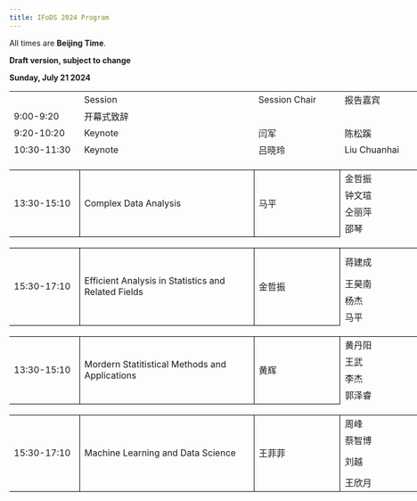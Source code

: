 ```yaml
---
title: IFoDS 2024 Program
---
```


All times are **Beijing Time**. 

**Draft version, subject to change**

**Sunday, July 21 2024**

<table width="4518" border="0" cellpadding="0" cellspacing="0" style='width:2259.00pt;border-collapse:collapse;table-layout:fixed;'>
   <col width="154.50" style='mso-width-source:userset;mso-width-alt:3296;'/>
   <col width="420" style='mso-width-source:userset;mso-width-alt:8960;'/>
   <col width="196.50" style='mso-width-source:userset;mso-width-alt:4192;'/>
   <col width="156" style='mso-width-source:userset;mso-width-alt:3328;'/>
   <col width="414" style='mso-width-source:userset;mso-width-alt:8832;'/>
   <col width="1125" style='mso-width-source:userset;mso-width-alt:24000;'/>
   <col width="108" span="19" style='width:54.00pt;'/>
   <tr height="30" style='height:15.00pt;'>
    <td class="xl65" height="30" width="154.50" style='height:15.00pt;width:77.25pt;'></td>
    <td class="xl66" width="420" style='width:210.00pt;' x:str>Session</td>
    <td class="xl66" width="196.50" style='width:98.25pt;' x:str>Session Chair</td>
    <td class="xl66" width="156" style='width:78.00pt;' x:str>报告嘉宾</td>
    <td class="xl66" width="414" style='width:207.00pt;' x:str>报告人单位</td>
    <td class="xl66" width="1125" style='width:562.50pt;' x:str>报告题目</td>
    <td width="108" style='width:54.00pt;'></td>
    <td width="108" style='width:54.00pt;'></td>
    <td width="108" style='width:54.00pt;'></td>
    <td width="108" style='width:54.00pt;'></td>
    <td width="108" style='width:54.00pt;'></td>
    <td width="108" style='width:54.00pt;'></td>
    <td width="108" style='width:54.00pt;'></td>
    <td width="108" style='width:54.00pt;'></td>
    <td width="108" style='width:54.00pt;'></td>
    <td width="108" style='width:54.00pt;'></td>
    <td width="108" style='width:54.00pt;'></td>
    <td width="108" style='width:54.00pt;'></td>
    <td width="108" style='width:54.00pt;'></td>
    <td width="108" style='width:54.00pt;'></td>
    <td width="108" style='width:54.00pt;'></td>
    <td width="108" style='width:54.00pt;'></td>
    <td width="108" style='width:54.00pt;'></td>
    <td width="108" style='width:54.00pt;'></td>
    <td width="108" style='width:54.00pt;'></td>
   </tr>
   <tr height="30" style='height:15.00pt;'>
    <td class="xl65" height="30" style='height:15.00pt;' x:str>9:00-9:20</td>
    <td class="xl67" x:str>开幕式致辞</td>
    <td class="xl66"></td>
    <td class="xl66"></td>
    <td class="xl66"></td>
    <td class="xl66"></td>
    <td colspan="19" style='mso-ignore:colspan;'></td>
   </tr>
   <tr height="30" style='height:15.00pt;'>
    <td class="xl67" height="30" style='height:15.00pt;' x:str>9:20-10:20</td>
    <td class="xl67" x:str>Keynote</td>
    <td class="xl67" x:str>闫军</td>
    <td class="xl67" x:str>陈松蹊</td>
    <td class="xl68" x:str>北京大学</td>
    <td class="xl65" x:str>经济系统数字孪生</td>
    <td class="xl69" colspan="19" style='mso-ignore:colspan;'></td>
   </tr>
   <tr height="30" style='height:15.00pt;'>
    <td class="xl70" height="30" style='height:15.00pt;' x:str>10:30-11:30</td>
    <td class="xl70" x:str>Keynote</td>
    <td class="xl70" x:str>吕晓玲</td>
    <td class="xl67" x:str>Liu Chuanhai</td>
    <td class="xl71" x:str>Purdue University</td>
    <td class="xl71" x:str>First Principles of Advanced Data Analysis: the Prediction Principle</td>
    <td class="xl69" colspan="19" style='mso-ignore:colspan;'></td>
   </tr>
   <tr height="31" style='height:15.50pt;'>
    <td class="xl72" height="31" colspan="6" style='height:15.50pt;border-right:.5pt solid windowtext;border-bottom:.5pt solid windowtext;'></td>
    <td class="xl69" colspan="19" style='mso-ignore:colspan;'></td>
   </tr>
   <tr height="30" style='height:15.00pt;'>
    <td class="xl75" height="120" rowspan="4" style='height:60.00pt;border-right:.5pt solid windowtext;border-bottom:.5pt solid windowtext;' x:str>13:30-15:10</td>
    <td class="xl76" rowspan="4" style='border-right:.5pt solid windowtext;border-bottom:.5pt solid windowtext;' x:str>Complex Data Analysis</td>
    <td class="xl75" rowspan="4" style='border-right:.5pt solid windowtext;border-bottom:.5pt solid windowtext;' x:str>马平</td>
    <td class="xl67" x:str>金哲振</td>
    <td class="xl71" x:str>哥伦比亚大学</td>
    <td class="xl71" x:str>On detecting the effect of exposure mixture</td>
    <td class="xl69" colspan="19" style='mso-ignore:colspan;'></td>
   </tr>
   <tr height="30" style='height:15.00pt;'>
    <td class="xl67" x:str>钟文瑄</td>
    <td class="xl71" x:str>University of Georgia</td>
    <td class="xl71" x:str>MedReader: a query-based multisource AI learner of medical publications</td>
    <td class="xl69" colspan="19" style='mso-ignore:colspan;'></td>
   </tr>
   <tr height="30" style='height:15.00pt;'>
    <td class="xl68" x:str>仝丽萍</td>
    <td class="xl71" x:str>Advocate Aurora Healthcare</td>
    <td class="xl71" x:str>Statistics in Hospital Research and Quality Improvement Projects</td>
    <td class="xl69" colspan="19" style='mso-ignore:colspan;'></td>
   </tr>
   <tr height="30" style='height:15.00pt;'>
    <td class="xl67" x:str>邵琴</td>
    <td class="xl71" x:str>University of Toledo</td>
    <td class="xl71" x:str>Forecasting Interval for Autoregressive Time Series with trend</td>
    <td class="xl69" colspan="19" style='mso-ignore:colspan;'></td>
   </tr>
   <tr height="30" style='height:15.00pt;'>
    <td class="xl81" height="30" colspan="6" style='height:15.00pt;border-right:.5pt solid windowtext;border-bottom:.5pt solid windowtext;'></td>
    <td class="xl69" colspan="19" style='mso-ignore:colspan;'></td>
   </tr>
   <tr height="73.50" style='height:36.75pt;mso-height-source:userset;mso-height-alt:735;'>
    <td class="xl84" height="163.50" rowspan="4" style='height:81.75pt;border-right:.5pt solid windowtext;border-bottom:.5pt solid windowtext;' x:str>15:30-17:10</td>
    <td class="xl85" rowspan="4" style='border-right:.5pt solid windowtext;border-bottom:.5pt solid windowtext;' x:str>Efficient Analysis in Statistics and Related Fields</td>
    <td class="xl84" rowspan="4" style='border-right:.5pt solid windowtext;border-bottom:.5pt solid windowtext;' x:str>金哲振</td>
    <td class="xl67" x:str>蒋建成</td>
    <td class="xl71" x:str>University of North Carolina</td>
    <td class="xl86" x:str>Partition-Insensitive Parallel ADMM Algorithm for High-dimensional Linear Models</td>
    <td class="xl69" colspan="19" style='mso-ignore:colspan;'></td>
   </tr>
   <tr height="30" style='height:15.00pt;'>
    <td class="xl67" x:str>王昊南</td>
    <td class="xl71" x:str>Colorado State University</td>
    <td class="xl71" x:str>Recent developments for multi-channel factor analysis</td>
    <td class="xl69" colspan="19" style='mso-ignore:colspan;'></td>
   </tr>
   <tr height="30" style='height:15.00pt;'>
    <td class="xl67" x:str>杨杰</td>
    <td class="xl71" x:str>University of Illinois at Chicago</td>
    <td class="xl71" x:str>Statistical Models for Categorical Data Analysis</td>
    <td class="xl69" colspan="19" style='mso-ignore:colspan;'></td>
   </tr>
   <tr height="30" style='height:15.00pt;'>
    <td class="xl67" x:str>马平</td>
    <td class="xl71" x:str>University of Georgia</td>
    <td class="xl71" x:str>Statistical Computing Meets Quantum Computing</td>
    <td class="xl69" colspan="19" style='mso-ignore:colspan;'></td>
   </tr>
   <tr height="30" style='height:15.00pt;'>
    <td class="xl81" height="30" colspan="6" style='height:15.00pt;border-right:.5pt solid windowtext;border-bottom:.5pt solid windowtext;'></td>
    <td colspan="19" style='mso-ignore:colspan;'></td>
   </tr>
   <tr height="30" style='height:15.00pt;'>
    <td class="xl84" height="120" rowspan="4" style='height:60.00pt;border-right:.5pt solid windowtext;border-bottom:.5pt solid windowtext;' x:str>13:30-15:10</td>
    <td class="xl91" rowspan="4" style='border-right:.5pt solid windowtext;border-bottom:.5pt solid windowtext;' x:str>Mordern Statitistical Methods and Applications</td>
    <td class="xl92" rowspan="4" style='border-right:.5pt solid windowtext;border-bottom:.5pt solid windowtext;' x:str>黄辉</td>
    <td class="xl71" x:str>黄丹阳</td>
    <td class="xl71" x:str>中国人民大学</td>
    <td class="xl71" x:str>Transfer Learning in High-Dimensional Network Regression Model</td>
    <td colspan="19" style='mso-ignore:colspan;'></td>
   </tr>
   <tr height="30" style='height:15.00pt;'>
    <td class="xl71" x:str>王武</td>
    <td class="xl71" x:str>中国人民大学</td>
    <td class="xl71" x:str>基于产业链网络矩阵的股票价格预测图模型</td>
    <td colspan="19" style='mso-ignore:colspan;'></td>
   </tr>
   <tr height="30" style='height:15.00pt;'>
    <td class="xl71" x:str>李杰</td>
    <td class="xl71" x:str>中国人民大学</td>
    <td class="xl71" x:str>Testing conditional quantile independence with functional covariate</td>
    <td colspan="19" style='mso-ignore:colspan;'></td>
   </tr>
   <tr height="30" style='height:15.00pt;'>
    <td class="xl71" x:str>郭泽睿</td>
    <td class="xl71" x:str>中山大学</td>
    <td class="xl71" x:str>Unified Principal Components Analysis of Irregularly Observed Functional Time Series</td>
    <td colspan="19" style='mso-ignore:colspan;'></td>
   </tr>
   <tr height="30" style='height:15.00pt;'>
    <td class="xl97" height="30" colspan="6" style='height:15.00pt;border-right:.5pt solid windowtext;border-bottom:.5pt solid windowtext;'></td>
    <td colspan="19" style='mso-ignore:colspan;'></td>
   </tr>
   <tr height="30" style='height:15.00pt;'>
    <td class="xl84" height="150" rowspan="4" style='height:75.00pt;border-right:.5pt solid windowtext;border-bottom:.5pt solid windowtext;' x:str>15:30-17:10</td>
    <td class="xl100" rowspan="4" style='border-right:.5pt solid windowtext;border-bottom:.5pt solid windowtext;' x:str>Machine Learning and Data Science</td>
    <td class="xl92" rowspan="4" style='border-right:.5pt solid windowtext;border-bottom:.5pt solid windowtext;' x:str>王菲菲</td>
    <td class="xl71" x:str>周峰</td>
    <td class="xl71" x:str>中国人民大学</td>
    <td class="xl71" x:str>Accelerating Convergence in Bayesian Few-Shot Classification</td>
    <td colspan="19" style='mso-ignore:colspan;'></td>
   </tr>
   <tr height="30" style='height:15.00pt;'>
    <td class="xl71" x:str>蔡智博</td>
    <td class="xl71" x:str>中国人民大学</td>
    <td class="xl71" x:str>A Variable Selection Tree and Its Random Forest</td>
    <td colspan="19" style='mso-ignore:colspan;'></td>
   </tr>
   <tr height="60" style='height:30.00pt;'>
    <td class="xl71" x:str>刘越</td>
    <td class="xl71" x:str>中国人民大学</td>
    <td class="xl86" x:str>Quantifying Individual Risk for Binary Outcome:<br/>Bounds and Inference</td>
    <td colspan="19" style='mso-ignore:colspan;'></td>
   </tr>
   <tr height="30" style='height:15.00pt;'>
    <td class="xl71" x:str>王欣月</td>
    <td class="xl71" x:str>Rutgers University</td>
    <td class="xl71" x:str>U.S.-U.K. PETs Prize Challenge: Anomaly Detection via Privacy-Enhanced Federated Learning</td>
    <td colspan="19" style='mso-ignore:colspan;'></td>
   </tr>
   <![if supportMisalignedColumns]>
    <tr width="0" style='display:none;'>
     <td width="155" style='width:77;'></td>
     <td width="420" style='width:210;'></td>
     <td width="197" style='width:98;'></td>
     <td width="156" style='width:78;'></td>
     <td width="414" style='width:207;'></td>
     <td width="1125" style='width:563;'></td>
    </tr>
   <![endif]>
  </table>
